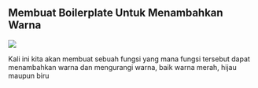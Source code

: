 ## Membuat Boilerplate Untuk Menambahkan Warna

<img src = "https://bn1305files.storage.live.com/y4psjVzgJHnj_TTbrffqn0ZAtr2svliWxCl1WTW1B3o0QkX9dhZo4C01K-pmBsA2JLT3vE3SHp60Ij_ciyRx32dxXRAuD3Qf8uxDNZMiYqPmIrIdFnD6P40v-iSJ1kar4OeS3toa3FnhB-yGhl1_Rb3PVHjLZ8I6EFvpGTbYzQEcFtVdUKOVopa17m98G4xk3C9z2fI12gQY9HyCNwfb8u8t4vjvfd2gUb_hl3ElzEh57Y/Untitled%20Diagram.png?psid=1&width=621&height=621&cropMode=center" />

Kali ini kita akan membuat sebuah fungsi yang mana fungsi tersebut dapat menambahkan warna dan mengurangi warna, baik warna merah, hijau maupun biru
